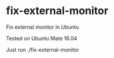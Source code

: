 # fix-external-monitor
Fix external monitor in Ubuntu

Tested on Ubuntu Mate 16.04

Just run ./fix-external-monitor
